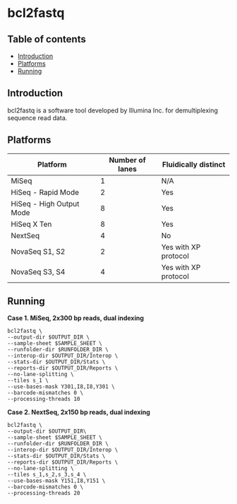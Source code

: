 # bcl2fastq

## Table of contents

* [Introduction](#Introduction)
* [Platforms](#Platforms)
* [Running](#Running)

## Introduction <a name="Introduction"></a>

bcl2fastq is a software tool developed by Illumina Inc. for demultiplexing sequence read data.

## Platforms <a name="Platforms"></a>

| Platform                 | Number of lanes | Fluidically distinct |
| -----------------------  | --------------- | -------------------- |
| MiSeq                    | 1               | N/A                  |
| HiSeq - Rapid Mode       | 2               | Yes                  |
| HiSeq - High Output Mode | 8               | Yes                  |
| HiSeq X Ten              | 8               | Yes                  |
| NextSeq                  | 4               | No                   |
| NovaSeq S1, S2           | 2               | Yes with XP protocol |
| NovaSeq S3, S4           | 4               | Yes with XP protocol |

## Running <a name="Running"></a>

**Case 1. MiSeq, 2x300 bp reads, dual indexing**

```
bcl2fastq \
--output-dir $OUTPUT_DIR \
--sample-sheet $SAMPLE_SHEET \
--runfolder-dir $RUNFOLDER_DIR \
--interop-dir $OUTPUT_DIR/Interop \
--stats-dir $OUTPUT_DIR/Stats \
--reports-dir $OUTPUT_DIR/Reports \
--no-lane-splitting \
--tiles s_1 \
--use-bases-mask Y301,I8,I8,Y301 \
--barcode-mismatches 0 \
--processing-threads 10
```

**Case 2. NextSeq, 2x150 bp reads, dual indexing**

```
bcl2fastq \
--output-dir $OUTPUT_DIR\
--sample-sheet $SAMPLE_SHEET \
--runfolder-dir $RUNFOLDER_DIR \
--interop-dir $OUTPUT_DIR/Interop \
--stats-dir $OUTPUT_DIR/Stats \
--reports-dir $OUTPUT_DIR/Reports \
--no-lane-splitting \
--tiles s_1,s_2,s_3,s_4 \
--use-bases-mask Y151,I8,Y151 \
--barcode-mismatches 0 \
--processing-threads 20
```
